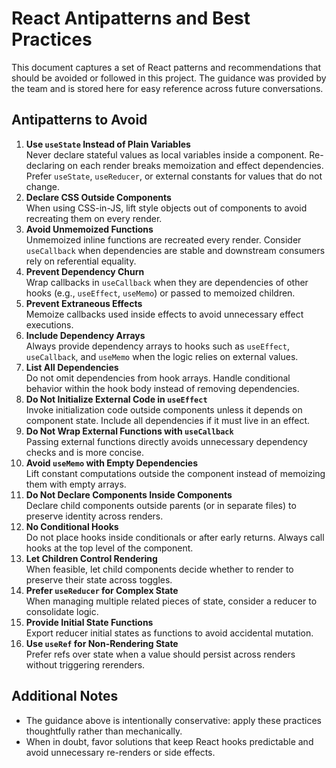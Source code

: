 # React Antipatterns and Best Practices

This document captures a set of React patterns and recommendations that should be avoided or followed in this project. The guidance was provided by the team and is stored here for easy reference across future conversations.

## Antipatterns to Avoid

1. **Use `useState` Instead of Plain Variables**  
   Never declare stateful values as local variables inside a component. Re-declaring on each render breaks memoization and effect dependencies. Prefer `useState`, `useReducer`, or external constants for values that do not change.
2. **Declare CSS Outside Components**  
   When using CSS-in-JS, lift style objects out of components to avoid recreating them on every render.
3. **Avoid Unmemoized Functions**  
   Unmemoized inline functions are recreated every render. Consider `useCallback` when dependencies are stable and downstream consumers rely on referential equality.
4. **Prevent Dependency Churn**  
   Wrap callbacks in `useCallback` when they are dependencies of other hooks (e.g., `useEffect`, `useMemo`) or passed to memoized children.
5. **Prevent Extraneous Effects**  
   Memoize callbacks used inside effects to avoid unnecessary effect executions.
6. **Include Dependency Arrays**  
   Always provide dependency arrays to hooks such as `useEffect`, `useCallback`, and `useMemo` when the logic relies on external values.
7. **List All Dependencies**  
   Do not omit dependencies from hook arrays. Handle conditional behavior within the hook body instead of removing dependencies.
8. **Do Not Initialize External Code in `useEffect`**  
   Invoke initialization code outside components unless it depends on component state. Include all dependencies if it must live in an effect.
9. **Do Not Wrap External Functions with `useCallback`**  
   Passing external functions directly avoids unnecessary dependency checks and is more concise.
10. **Avoid `useMemo` with Empty Dependencies**  
    Lift constant computations outside the component instead of memoizing them with empty arrays.
11. **Do Not Declare Components Inside Components**  
    Declare child components outside parents (or in separate files) to preserve identity across renders.
12. **No Conditional Hooks**  
    Do not place hooks inside conditionals or after early returns. Always call hooks at the top level of the component.
13. **Let Children Control Rendering**  
    When feasible, let child components decide whether to render to preserve their state across toggles.
14. **Prefer `useReducer` for Complex State**  
    When managing multiple related pieces of state, consider a reducer to consolidate logic.
15. **Provide Initial State Functions**  
    Export reducer initial states as functions to avoid accidental mutation.
16. **Use `useRef` for Non-Rendering State**  
    Prefer refs over state when a value should persist across renders without triggering rerenders.

## Additional Notes

* The guidance above is intentionally conservative: apply these practices thoughtfully rather than mechanically.
* When in doubt, favor solutions that keep React hooks predictable and avoid unnecessary re-renders or side effects.

